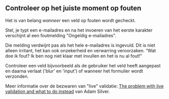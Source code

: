 ## Controleer op het juiste moment op fouten

Het is van belang _wanneer_ een veld op fouten wordt gecheckt.

Stel, je typt een e-mailadres en na het invoeren van het eerste karakter verschijnt al een foutmelding "Ongeldig e-mailadres".

Die melding verdwijnt pas als het hele e-mailadres is ingevuld. Dit is niet alleen irritant, het kan ook onzekerheid en verwarring veroorzaken. “Wat doe ik fout? Ik ben nog niet klaar met invullen en het is nu al fout!”

Controleer een veld bijvoorbeeld als de gebruiker het veld heeft aangepast en daarna verlaat ('blur' en 'input') of wanneer het formulier wordt verzonden.

Meer informatie over de bezwaren van "live" validatie: [The problem with live validation and what to do instead](https://adamsilver.io/blog/the-problem-with-live-validation-and-what-to-do-instead/) van Adam Silver.
